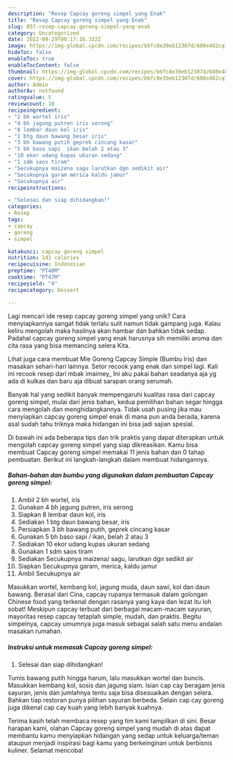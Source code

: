 ```yaml
---
description: "Resep Capcay goreng simpel yang Enak"
title: "Resep Capcay goreng simpel yang Enak"
slug: 857-resep-capcay-goreng-simpel-yang-enak
category: Uncategorized
date: 2022-09-29T00:17:16.332Z
image: https://img-global.cpcdn.com/recipes/b6fc8e39eb12307d/680x482cq70/capcay-goreng-simpel-foto-resep-utama.jpg
hideToc: false
enableToc: true
enableTocContent: false
thumbnail: https://img-global.cpcdn.com/recipes/b6fc8e39eb12307d/680x482cq70/capcay-goreng-simpel-foto-resep-utama.jpg
cover: https://img-global.cpcdn.com/recipes/b6fc8e39eb12307d/680x482cq70/capcay-goreng-simpel-foto-resep-utama.jpg
author: Admin
authorAv: notfound
ratingvalue: 5
reviewcount: 18
recipeingredient:
- "2 bh wortel iris"
- "4 bh jagung putren iris serong"
- "8 lembar daun kol iris"
- "1 btg daun bawang besar iris"
- "3 bh bawang putih geprek cincang kasar"
- "5 bh baso sapi  ikan belah 2 atau 3"
- "10 ekor udang kupas ukuran sedang"
- "1 sdm saos tiram"
- "Secukupnya maizena sagu larutkan dgn sedikit air"
- "Secukupnya garam merica kaldu jamur"
- "Secukupnya air"
recipeinstructions:

- "Selesai dan siap dihidangkan!"
categories:
- Resep
tags:
- capcay
- goreng
- simpel

katakunci: capcay goreng simpel 
nutrition: 241 calories
recipecuisine: Indonesian
preptime: "PT40M"
cooktime: "PT47M"
recipeyield: "4"
recipecategory: Dessert

---
```





Lagi mencari ide resep capcay goreng simpel yang unik? Cara menyiapkannya sangat tidak terlalu sulit namun tidak gampang juga. Kalau keliru mengolah maka hasilnya akan hambar dan bahkan tidak sedap. Padahal capcay goreng simpel yang enak harusnya sih memiliki aroma dan cita rasa yang bisa memancing selera Kita.





Lihat juga cara membuat Mie Goreng Capcay Simple (Bumbu Iris) dan masakan sehari-hari lainnya. Setor recook yang enak dan simpel lagi. Kali ini recook resep dari mbak imaimey_ Ini aku pakai bahan seadanya aja yg ada di kulkas dan baru aja dibuat sarapan orang serumah.

Banyak hal yang sedikit banyak mempengaruhi kualitas rasa dari capcay goreng simpel, mulai dari jenis bahan, kedua pemilihan bahan segar hingga cara mengolah dan menghidangkannya. Tidak usah pusing jika mau menyiapkan capcay goreng simpel enak di mana pun anda berada, karena asal sudah tahu triknya maka hidangan ini bisa jadi sajian spesial.






Di bawah ini ada beberapa tips dan trik praktis yang dapat diterapkan untuk mengolah capcay goreng simpel yang siap dikreasikan. Kamu bisa membuat Capcay goreng simpel memakai 11 jenis bahan dan 0 tahap pembuatan. Berikut ini langkah-langkah dalam membuat hidangannya.

<!--inarticleads1-->

##### Bahan-bahan dan bumbu yang digunakan dalam pembuatan Capcay goreng simpel:

1. Ambil 2 bh wortel, iris
1. Gunakan 4 bh jagung putren, iris serong
1. Siapkan 8 lembar daun kol, iris
1. Sediakan 1 btg daun bawang besar, iris
1. Persiapkan 3 bh bawang putih, geprek cincang kasar
1. Gunakan 5 bh baso sapi / ikan, belah 2 atau 3
1. Sediakan 10 ekor udang kupas ukuran sedang
1. Gunakan 1 sdm saos tiram
1. Sediakan Secukupnya maizena/ sagu, larutkan dgn sedikit air
1. Siapkan Secukupnya garam, merica, kaldu jamur
1. Ambil Secukupnya air


Masukkan wortel, kembang kol, jagung muda, daun sawi, kol dan daun bawang. Berasal dari Cina, capcay rupanya termasuk dalam golongan Chinese food yang terkenal dengan rasanya yang kaya dan lezat itu loh sobat! Meskipun capcay terbuat dari berbagai macam-macam sayuran, mayoritas resep capcay tetaplah simple, mudah, dan praktis. Begitu simpelnya, capcay umumnya juga masuk sebagai salah satu menu andalan masakan rumahan. 

<!--inarticleads2-->

##### Instruksi untuk memasak Capcay goreng simpel:


1. Selesai dan siap dihidangkan!

Tumis bawang putih hingga harum, lalu masukkan wortel dan buncis. Masukkan kembang kol, sosis dan jagung siam. Isian cap cay beragam jenis sayuran, jenis dan jumlahnya tentu saja bisa disesuaikan dengan selera. Bahkan tiap restoran punya pilihan sayuran berbeda. Selain cap cay goreng juga dikenal cap cay kuah yang lebih banyak kuahnya. 

Terima kasih telah membaca resep yang tim kami tampilkan di sini. Besar harapan kami, olahan Capcay goreng simpel yang mudah di atas dapat membantu kamu menyiapkan hidangan yang sedap untuk keluarga/teman ataupun menjadi inspirasi bagi kamu yang berkeinginan untuk berbisnis kuliner. Selamat mencoba!
